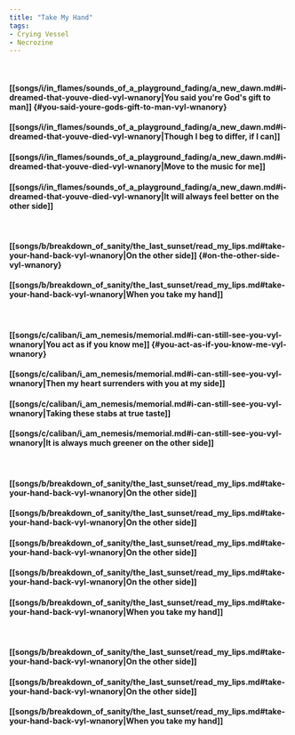 ```yaml
---
title: "Take My Hand"
tags:
- Crying Vessel
- Necrozine
---
```

&nbsp;
#### [[songs/i/in_flames/sounds_of_a_playground_fading/a_new_dawn.md#i-dreamed-that-youve-died-vyl-wnanory|You said you're God's gift to man]] {#you-said-youre-gods-gift-to-man-vyl-wnanory}
#### [[songs/i/in_flames/sounds_of_a_playground_fading/a_new_dawn.md#i-dreamed-that-youve-died-vyl-wnanory|Though I beg to differ, if I can]]
#### [[songs/i/in_flames/sounds_of_a_playground_fading/a_new_dawn.md#i-dreamed-that-youve-died-vyl-wnanory|Move to the music for me]]
#### [[songs/i/in_flames/sounds_of_a_playground_fading/a_new_dawn.md#i-dreamed-that-youve-died-vyl-wnanory|It will always feel better on the other side]]
&nbsp;
#### [[songs/b/breakdown_of_sanity/the_last_sunset/read_my_lips.md#take-your-hand-back-vyl-wnanory|On the other side]] {#on-the-other-side-vyl-wnanory}
#### [[songs/b/breakdown_of_sanity/the_last_sunset/read_my_lips.md#take-your-hand-back-vyl-wnanory|When you take my hand]]
&nbsp;
#### [[songs/c/caliban/i_am_nemesis/memorial.md#i-can-still-see-you-vyl-wnanory|You act as if you know me]] {#you-act-as-if-you-know-me-vyl-wnanory}
#### [[songs/c/caliban/i_am_nemesis/memorial.md#i-can-still-see-you-vyl-wnanory|Then my heart surrenders with you at my side]]
#### [[songs/c/caliban/i_am_nemesis/memorial.md#i-can-still-see-you-vyl-wnanory|Taking these stabs at true taste]]
#### [[songs/c/caliban/i_am_nemesis/memorial.md#i-can-still-see-you-vyl-wnanory|It is always much greener on the other side]]
&nbsp;
#### [[songs/b/breakdown_of_sanity/the_last_sunset/read_my_lips.md#take-your-hand-back-vyl-wnanory|On the other side]]
#### [[songs/b/breakdown_of_sanity/the_last_sunset/read_my_lips.md#take-your-hand-back-vyl-wnanory|On the other side]]
#### [[songs/b/breakdown_of_sanity/the_last_sunset/read_my_lips.md#take-your-hand-back-vyl-wnanory|On the other side]]
#### [[songs/b/breakdown_of_sanity/the_last_sunset/read_my_lips.md#take-your-hand-back-vyl-wnanory|On the other side]]
#### [[songs/b/breakdown_of_sanity/the_last_sunset/read_my_lips.md#take-your-hand-back-vyl-wnanory|When you take my hand]]
&nbsp;
#### [[songs/b/breakdown_of_sanity/the_last_sunset/read_my_lips.md#take-your-hand-back-vyl-wnanory|On the other side]]
#### [[songs/b/breakdown_of_sanity/the_last_sunset/read_my_lips.md#take-your-hand-back-vyl-wnanory|On the other side]]
#### [[songs/b/breakdown_of_sanity/the_last_sunset/read_my_lips.md#take-your-hand-back-vyl-wnanory|When you take my hand]]
